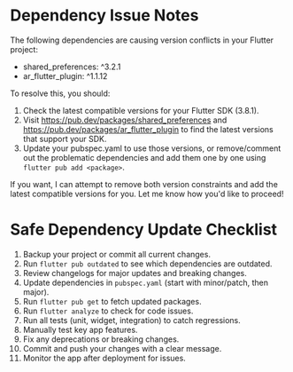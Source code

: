 # Dependency Issue Notes

The following dependencies are causing version conflicts in your Flutter project:
- shared_preferences: ^3.2.1
- ar_flutter_plugin: ^1.1.12

To resolve this, you should:
1. Check the latest compatible versions for your Flutter SDK (3.8.1).
2. Visit https://pub.dev/packages/shared_preferences and https://pub.dev/packages/ar_flutter_plugin to find the latest versions that support your SDK.
3. Update your pubspec.yaml to use those versions, or remove/comment out the problematic dependencies and add them one by one using `flutter pub add <package>`.

If you want, I can attempt to remove both version constraints and add the latest compatible versions for you. Let me know how you'd like to proceed!

# Safe Dependency Update Checklist

1. Backup your project or commit all current changes.
2. Run `flutter pub outdated` to see which dependencies are outdated.
3. Review changelogs for major updates and breaking changes.
4. Update dependencies in `pubspec.yaml` (start with minor/patch, then major).
5. Run `flutter pub get` to fetch updated packages.
6. Run `flutter analyze` to check for code issues.
7. Run all tests (unit, widget, integration) to catch regressions.
8. Manually test key app features.
9. Fix any deprecations or breaking changes.
10. Commit and push your changes with a clear message.
11. Monitor the app after deployment for issues.

